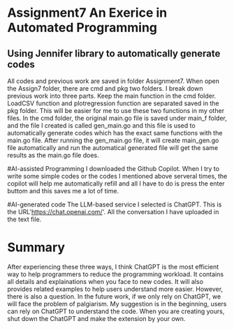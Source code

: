 # Assignment7 An Exerice in Automated Programming
## Using Jennifer library to automatically generate codes

All codes and previous work are saved in folder Assignment7. When open the Assign7 folder, there are cmd and pkg two folders. I break down previous work into three parts. Keep the main function in the cmd folder. LoadCSV function and plotregression function are separated saved in the pkg folder. This will be easier for me to use these two functions in my other files. In the cmd folder, the original main.go file is saved under main_f folder, and the file I created is called gen_main.go and this file is used to automatically generate codes which has the exact same functions with the main.go file. After running the gen_main.go file, it will create main_gen.go file automatically and run the automatical generated file will get the same results as the main.go file does. 

#AI-assisted Programming
I downloaded the Github Copilot. When I try to write some simple codes or the codes I mentioned above serveral times, the copilot will help me automatically refill and all I have to do is press the enter buttom and this saves me a lot of time. 

#AI-generated code
The LLM-based service I selected is ChatGPT. This is the URL'https://chat.openai.com/'. All the conversation I have uploaded in the text file. 

# Summary 
After experiencing these three ways, I think ChatGPT is the most efficient way to help programmers to reduce the programming workload. It contains all details and explainations when you face to new codes. It will also provides related examples to help users understand more easier. However, there is also a question. In the future work, if we only rely on ChatGPT, we will face the problem of palgiarism. My suggestion is in the beginning, users can rely on ChatGPT to understand the code. When you are creating yours, shut down the ChatGPT and make the extension by your own. 
